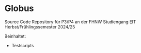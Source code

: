 # Globus

Source Code Repository für P3/P4 an der FHNW Studiengang EIT Herbst/Frühlingssemester 2024/25

Beinhaltet:

- Testscripts


